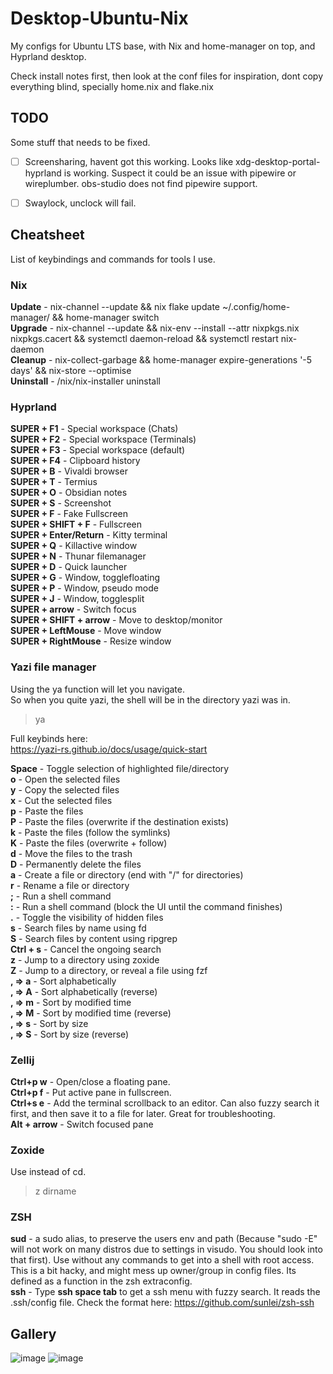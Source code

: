 # Desktop-Ubuntu-Nix
My configs for Ubuntu LTS base, with Nix and home-manager on top, and Hyprland desktop.


Check install notes first, then look at the conf files for inspiration, dont copy everything blind, specially home.nix and flake.nix

## TODO
Some stuff that needs to be fixed.
- [ ] Screensharing, havent got this working. Looks like xdg-desktop-portal-hyprland is working. Suspect it could be an issue with pipewire or wireplumber. obs-studio does not find pipewire support.
- [ ] Swaylock, unclock will fail.


## Cheatsheet
List of keybindings and commands for tools I use.  

### Nix
**Update** - nix-channel --update && nix flake update ~/.config/home-manager/ && home-manager switch  
**Upgrade** - nix-channel --update && nix-env --install --attr nixpkgs.nix nixpkgs.cacert && systemctl daemon-reload && systemctl restart nix-daemon  
**Cleanup** - nix-collect-garbage &&  home-manager expire-generations '-5 days' && nix-store --optimise  
**Uninstall** - /nix/nix-installer uninstall  


### Hyprland
**SUPER + F1** - Special workspace (Chats)  
**SUPER + F2** - Special workspace (Terminals)  
**SUPER + F3** - Special workspace (default)  
**SUPER + F4** - Clipboard history  
**SUPER + B** - Vivaldi browser  
**SUPER + T** - Termius  
**SUPER + O** - Obsidian notes  
**SUPER + S** - Screenshot  
**SUPER + F** - Fake Fullscreen  
**SUPER + SHIFT + F** - Fullscreen  
**SUPER + Enter/Return** - Kitty terminal  
**SUPER + Q** - Killactive window  
**SUPER + N** - Thunar filemanager  
**SUPER + D** - Quick launcher  
**SUPER + G** - Window, togglefloating  
**SUPER + P** - Window, pseudo mode  
**SUPER + J** - Window, togglesplit  
**SUPER + arrow** - Switch focus  
**SUPER + SHIFT + arrow** - Move to desktop/monitor  
**SUPER + LeftMouse** - Move window  
**SUPER + RightMouse** - Resize window 


### Yazi file manager
Using the ya function will let you navigate.  
So when you quite yazi, the shell will be in the directory yazi was in.
> ya

Full keybinds here:  
https://yazi-rs.github.io/docs/usage/quick-start  

**Space** -	Toggle selection of highlighted file/directory  
**o** -	Open the selected files  
**y** -	Copy the selected files  
**x** -	Cut the selected files  
**p** -	Paste the files  
**P** -	Paste the files (overwrite if the destination exists)  
**k** -	Paste the files (follow the symlinks)  
**K** -	Paste the files (overwrite + follow)  
**d** -	Move the files to the trash  
**D** -	Permanently delete the files  
**a** -	Create a file or directory (end with "/" for directories)  
**r** -	Rename a file or directory  
**;** -	Run a shell command  
**:** -	Run a shell command (block the UI until the command finishes)  
**.** -	Toggle the visibility of hidden files  
**s** -	Search files by name using fd  
**S** -	Search files by content using ripgrep  
**Ctrl + s** -	Cancel the ongoing search  
**z** -	Jump to a directory using zoxide  
**Z** -	Jump to a directory, or reveal a file using fzf  
**, ⇒ a** -	Sort alphabetically  
**, ⇒ A** -	Sort alphabetically (reverse)  
**, ⇒ m** -	Sort by modified time  
**, ⇒ M** -	Sort by modified time (reverse)  
**, ⇒ s** -	Sort by size  
**, ⇒ S** -	Sort by size (reverse)  


### Zellij 
**Ctrl+p w** - Open/close a floating pane.  
**Ctrl+p f** - Put active pane in fullscreen.  
**Ctrl+s e** - Add the terminal scrollback to an editor. Can also fuzzy search it first, and then save it to a file for later. Great for troubleshooting.  
**Alt + arrow** - Switch focused pane


### Zoxide
Use instead of cd.
> z dirname

### ZSH
**sud** - a sudo alias, to preserve the users env and path (Because "sudo -E" will not work on many distros due to settings in visudo. You should look into that first). Use without any commands to get into a shell with root access. This is a bit hacky, and might mess up owner/group in config files. Its defined as a function in the zsh extraconfig.  
**ssh** - Type **ssh space tab** to get a ssh menu with fuzzy search. It reads the .ssh/config file. Check the format here: https://github.com/sunlei/zsh-ssh  


## Gallery
![image](https://github.com/joaberg/Desktop-Ubuntu-Nix/assets/58996735/64d1e5c3-50d2-4ca3-b43f-11e2b15371a3)
![image](https://github.com/joaberg/Desktop-Ubuntu-Nix/assets/58996735/d12955c8-ee72-4b4c-8c4a-138184a1827a)



